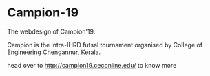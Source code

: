 # Campion-19
The webdesign of Campion'19.

Campion is the intra-IHRD futsal tournament organised by College of Engineering Chengannur, Kerala.

head over to http://campion19.ceconline.edu/ to know more
